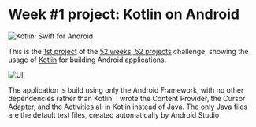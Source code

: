 # Week #1 project: Kotlin on Android

![Kotlin: Swift for Android](http://dab1nmslvvntp.cloudfront.net/wp-content/uploads/2015/10/1444852572kotlin.png)

This is the [1st project](https://github.com/aziflaj/52#week-1) of the [52 weeks, 52 projects](https://aziflaj.github.io/52-weeks-52-projects/) challenge, showing the usage of [Kotlin](https://kotlinlang.org/) for building Android applications.

![UI](http://dab1nmslvvntp.cloudfront.net/wp-content/uploads/2015/10/1444850468design.png)

The application is build using only the Android Framework, with no other dependencies rather than Kotlin. I wrote the Content Provider, the Cursor Adapter, and the Activities all in Kotlin instead of Java. The only Java files are the default test files, created automatically by Android Studio
